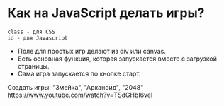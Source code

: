 # Как на JavaScript делать игры?

    class - для CSS
    id - для Javascript

- Поле для простых игр делают из div или canvas.
- Есть основная функция, которая запускается вместе с загрузкой страницы.
- Сама игра запускается по кнопке старт.

Создать игры: "Змейка", "Арканоид", "2048"  
https://www.youtube.com/watch?v=TSdGHbI6veI
